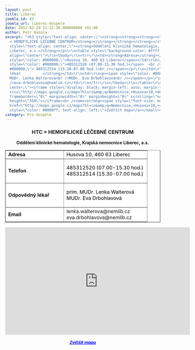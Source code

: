 ```yaml
---
layout: post
title: Liberec
joomla_id: 45
joomla_url: liberec-dospele
date: 2012-02-29 11:22:38.000000000 +01:00
author: Petr Hasala
excerpt: "<h3 style=\"text-align: center;\"><strong><strong><strong><strong><strong><strong><strong><strong>HTC
  = HEMOFILICKÉ LÉČEBNÉ CENTRUM</strong></strong></strong></strong></strong></strong></strong></strong></h3>\r\n<p
  style=\"text-align: center;\"><strong>Oddělení klinické hematologie, Krajská nemocnice
  Liberec, a.s.</strong></p>\r\n<table style=\"background-color: #ffffff;\" border=\"1\"
  align=\"center\">\r\n<tbody>\r\n<tr>\r\n<td><strong>Adresa</strong></td>\r\n<td><span
  style=\"color: #000000;\">Husova 10, 460 63 Liberec</span></td>\r\n</tr>\r\n<tr>\r\n<td><strong>Telefon</strong></td>\r\n<td>\r\n<p><span
  style=\"color: #000000;\">485312520 (07.00-15.30 hod.)</span>  <br /><span style=\"color:
  #000000;\"> 485312514 (15.30-07.00 hod.)<br /></span></p>\r\n</td>\r\n</tr>\r\n<tr>\r\n<td><strong>Odpovědný
  lékař          </strong></td>\r\n<td>\r\n<p><span style=\"color: #000000;\">prim.
  MUDr. Lenka Walterová<br />MUDr. Eva Drbohlavová<br /></span></p>\r\n</td>\r\n</tr>\r\n<tr>\r\n<td><strong>Email</strong></td>\r\n<td>lenka.walterova@nemlib.cz<br
  />eva.drbohlavova@nemlib.cz</td>\r\n</tr>\r\n</tbody>\r\n</table>\r\n<p style=\"text-align:
  center;\"><iframe style=\"display: block; margin-left: auto; margin-right: auto;\"
  src=\"http://maps.google.cz/maps?hl=cs&amp;q=Nemocnice,+Husova+10,+460+63+Liberec&amp;ie=UTF8&amp;hq=Nemocnice,+Husova+10,+460+63&amp;hnear=Liberec&amp;t=h&amp;brcurrent=5,0,0&amp;ll=50.769973,15.062191&amp;spn=0.00475,0.012875&amp;z=16&amp;iwloc=A&amp;output=embed\"
  frameborder=\"0\" marginwidth=\"0\" marginheight=\"0\" scrolling=\"no\" width=\"600\"
  height=\"350\"></iframe><br /><em><strong><span style=\"font-size: medium;\"><small><a
  href=\"http://maps.google.cz/maps?hl=cs&amp;q=Nemocnice,+Husova+10,+460+63+Liberec&amp;ie=UTF8&amp;hq=Nemocnice,+Husova+10,+460+63&amp;hnear=Liberec&amp;t=h&amp;brcurrent=5,0,0&amp;ll=50.769973,15.062191&amp;spn=0.00475,0.012875&amp;z=16&amp;iwloc=A&amp;source=embed\"
  style=\"color: #0000ff; text-align: left;\">Zvětšit mapu</a></small></span></strong></em></p>"
category: Pro dospělé
---
```

<h3 style="text-align: center;"><strong><strong><strong><strong><strong><strong><strong><strong>HTC = HEMOFILICKÉ LÉČEBNÉ CENTRUM</strong></strong></strong></strong></strong></strong></strong></strong></h3>
<p style="text-align: center;"><strong>Oddělení klinické hematologie, Krajská nemocnice Liberec, a.s.</strong></p>
<table style="background-color: #ffffff;" border="1" align="center">
<tbody>
<tr>
<td><strong>Adresa</strong></td>
<td><span style="color: #000000;">Husova 10, 460 63 Liberec</span></td>
</tr>
<tr>
<td><strong>Telefon</strong></td>
<td>
<p><span style="color: #000000;">485312520 (07.00-15.30 hod.)</span>  <br /><span style="color: #000000;"> 485312514 (15.30-07.00 hod.)<br /></span></p>
</td>
</tr>
<tr>
<td><strong>Odpovědný lékař          </strong></td>
<td>
<p><span style="color: #000000;">prim. MUDr. Lenka Walterová<br />MUDr. Eva Drbohlavová<br /></span></p>
</td>
</tr>
<tr>
<td><strong>Email</strong></td>
<td>lenka.walterova@nemlib.cz<br />eva.drbohlavova@nemlib.cz</td>
</tr>
</tbody>
</table>
<p style="text-align: center;"><iframe style="display: block; margin-left: auto; margin-right: auto;" src="http://maps.google.cz/maps?hl=cs&amp;q=Nemocnice,+Husova+10,+460+63+Liberec&amp;ie=UTF8&amp;hq=Nemocnice,+Husova+10,+460+63&amp;hnear=Liberec&amp;t=h&amp;brcurrent=5,0,0&amp;ll=50.769973,15.062191&amp;spn=0.00475,0.012875&amp;z=16&amp;iwloc=A&amp;output=embed" frameborder="0" marginwidth="0" marginheight="0" scrolling="no" width="600" height="350"></iframe><br /><em><strong><span style="font-size: medium;"><small><a href="http://maps.google.cz/maps?hl=cs&amp;q=Nemocnice,+Husova+10,+460+63+Liberec&amp;ie=UTF8&amp;hq=Nemocnice,+Husova+10,+460+63&amp;hnear=Liberec&amp;t=h&amp;brcurrent=5,0,0&amp;ll=50.769973,15.062191&amp;spn=0.00475,0.012875&amp;z=16&amp;iwloc=A&amp;source=embed" style="color: #0000ff; text-align: left;">Zvětšit mapu</a></small></span></strong></em></p>
